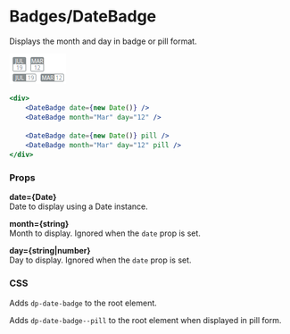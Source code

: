 Badges/DateBadge
================
Displays the month and day in badge or pill format.

![DateBadge example](../../assets/images/date-badge-1.png)

```jsx
<div>
    <DateBadge date={new Date()} />
    <DateBadge month="Mar" day="12" />

    <DateBadge date={new Date()} pill />
    <DateBadge month="Mar" day="12" pill />
</div>
```

### Props

**date={Date}**  
Date to display using a Date instance.

**month={string}**  
Month to display. Ignored when the `date` prop is set.

**day={string|number}**  
Day to display. Ignored when the `date` prop is set.

### CSS
Adds `dp-date-badge` to the root element.

Adds `dp-date-badge--pill` to the root element when displayed in pill form.
